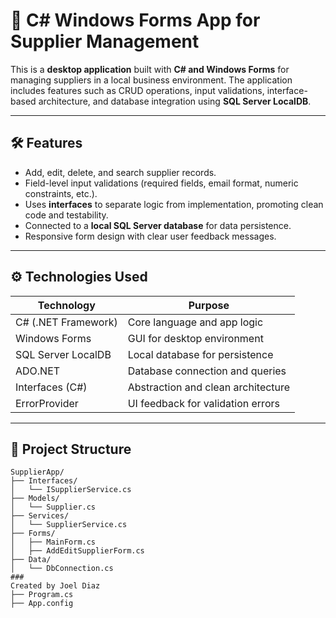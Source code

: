 # 🧾 C# Windows Forms App for Supplier Management

This is a **desktop application** built with **C# and Windows Forms** for managing suppliers in a local business environment. The application includes features such as CRUD operations, input validations, interface-based architecture, and database integration using **SQL Server LocalDB**.

---

## 🛠️ Features

- Add, edit, delete, and search supplier records.
- Field-level input validations (required fields, email format, numeric constraints, etc.).
- Uses **interfaces** to separate logic from implementation, promoting clean code and testability.
- Connected to a **local SQL Server database** for data persistence.
- Responsive form design with clear user feedback messages.

---

## ⚙️ Technologies Used

| Technology          | Purpose                          |
|---------------------|----------------------------------|
| C# (.NET Framework) | Core language and app logic      |
| Windows Forms       | GUI for desktop environment      |
| SQL Server LocalDB  | Local database for persistence   |
| ADO.NET             | Database connection and queries  |
| Interfaces (C#)     | Abstraction and clean architecture |
| ErrorProvider       | UI feedback for validation errors |

---

## 📁 Project Structure

```text
SupplierApp/
├── Interfaces/
│   └── ISupplierService.cs
├── Models/
│   └── Supplier.cs
├── Services/
│   └── SupplierService.cs
├── Forms/
│   ├── MainForm.cs
│   ├── AddEditSupplierForm.cs
├── Data/
│   └── DbConnection.cs
###
Created by Joel Diaz
├── Program.cs
├── App.config
